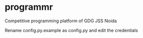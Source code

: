 # programmr
Competitive programming platform of GDG JSS Noida

Rename config.py.example as config.py and edit the credentials